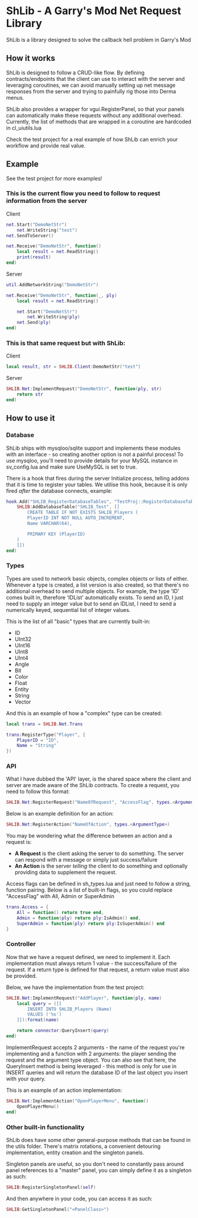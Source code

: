 # ShLib - A Garry's Mod Net Request Library
ShLib is a library designed to solve the callback hell problem in Garry's Mod

## How it works
ShLib is designed to follow a CRUD-like flow. By defining contracts/endpoints that the client can use to interact with the server and leveraging coroutines, we can avoid manually setting up net message responses from the server and trying to painfully rig those into Derma menus.

ShLib also provides a wrapper for vgui.RegisterPanel, so that your panels can automatically make these requests without any additional overhead. Currently, the list of methods that are wrapped in a coroutine are hardcoded in cl_uiutils.lua

Check the test project for a real example of how ShLib can enrich your workflow and provide real value.

## Example
See the test project for more examples!

### This is the current flow you need to follow to request information from the server

Client
```lua
net.Start("DemoNetStr")
    net.WriteString("test")
net.SendToServer()

net.Receive("DemoNetStr", function()
    local result = net.ReadString()
    print(result)
end)
```

Server
```lua
util.AddNetworkString("DemoNetStr")

net.Receive("DemoNetStr", function(_, ply)
    local result = net.ReadString()

    net.Start("DemoNetStr")
        net.WriteString(ply)
    net.Send(ply)
end)
```

### This is that same request but with ShLib:

Client
```lua
local result, str = SHLIB.Client:DemoNetStr("test")
```

Server
```lua
SHLIB.Net:ImplementRequest("DemoNetStr", function(ply, str)
    return str
end)
```

## How to use it
### Database
ShLib ships with mysqloo/sqlite support and implements these modules with an interface - so creating another option is not a painful process! To use mysqloo, you'll need to provide details for your MySQL instance in sv_config.lua and make sure UseMySQL is set to true.

There is a hook that fires during the server Initialize process, telling addons that it is time to register your tables. We utilise this hook, because it is only fired _after_ the database connects, example:
```lua
hook.Add("SHLIB_RegisterDatabaseTables", "TestProj::RegisterDatabaseTables", function()
    SHLIB:AddDatabaseTable("SHLIB_Test", [[
        CREATE TABLE IF NOT EXISTS SHLIB_Players (
        PlayerID INT NOT NULL AUTO_INCREMENT,
        Name VARCHAR(64),

        PRIMARY KEY (PlayerID)
    )
    ]])
end)
```

### Types
Types are used to network basic objects, complex objects or lists of either.
Whenever a type is created, a list version is also created, so that there's no additional overhead to send multiple objects. For example, the type 'ID' comes built in, therefore 'IDList' automatically exists. To send an ID, I just need to supply an integer value but to send an IDList, I need to send a numerically keyed, sequential list of integer values.

This is the list of all "basic" types that are currently built-in:
- ID
- UInt32
- UInt16
- UInt8
- UInt4
- Angle
- Bit
- Color
- Float
- Entity
- String
- Vector

And this is an example of how a "complex" type can be created:
```lua
local trans = SHLIB.Net.Trans

trans:RegisterType("Player", {
    PlayerID = "ID",
    Name = "String"
})
```

### API
What I have dubbed the 'API' layer, is the shared space where the client and server are made aware of the ShLib contracts. To create a request, you need to follow this format:
```lua
SHLIB.Net:RegisterRequest("NameOfRequest", "AccessFlag", types.<ArgumentType>, types.<ReturnType>)
```

Below is an example definition for an action:
```lua
SHLIB.Net:RegisterAction("NameOfAction", types.<ArgumentType>)
```

You may be wondering what the difference between an action and a request is:
- **A Request** is the client asking the server to do something. The server can respond with a message or simply just success/failure
- **An Action** is the server _telling_ the client to do something and optionally providing data to supplement the request.

Access flags can be defined in sh_types.lua and just need to follow a string, function pairing. Below is a list of built-in flags, so you could replace "AccessFlag" with All, Admin or SuperAdmin
```lua
trans.Access = {
    All = function() return true end,
    Admin = function(ply) return ply:IsAdmin() end,
    SuperAdmin = function(ply) return ply:IsSuperAdmin() end
}
```

### Controller
Now that we have a request defined, we need to implement it. Each implementation must always return 1 value - the success/failure of the request. If a return type is defined for that request, a return value must also be provided.

Below, we have the implementation from the test project:
```lua
SHLIB.Net:ImplementRequest("AddPlayer", function(ply, name)
    local query = ([[
        INSERT INTO SHLIB_Players (Name)
        VALUES ('%s')
    ]]):format(name)

    return connector:QueryInsert(query)
end)
```

ImplementRequest accepts 2 arguments - the name of the request you're implementing and a function with 2 arguments: the player sending the request and the argument type object.
You can also see that here, the QueryInsert method is being leveraged - this method is only for use in INSERT queries and will return the database ID of the last object you insert with your query.

This is an example of an action implementation:
```lua
SHLIB.Net:ImplementAction("OpenPlayerMenu", function()
    OpenPlayerMenu()
end)
```

### Other built-in functionality
ShLib does have some other general-purpose methods that can be found in the utils folder. There's matrix rotations, a convenient detouring implementation, entity creation and the singleton panels.

Singleton panels are useful, so you don't need to constantly pass around panel references to a "master" panel, you can simply define it as a singleton as such:
```lua
SHLIB:RegisterSingletonPanel(self)
```

And then anywhere in your code, you can access it as such:
```lua
SHLIB:GetSingletonPanel("<PanelClass>")
```